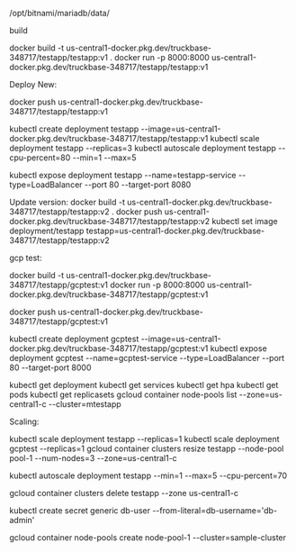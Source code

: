 /opt/bitnami/mariadb/data/

build

docker build -t us-central1-docker.pkg.dev/truckbase-348717/testapp/testapp:v1 .
docker run -p 8000:8000 us-central1-docker.pkg.dev/truckbase-348717/testapp/testapp:v1

Deploy New:

docker push us-central1-docker.pkg.dev/truckbase-348717/testapp/testapp:v1

kubectl create deployment testapp --image=us-central1-docker.pkg.dev/truckbase-348717/testapp/testapp:v1
kubectl scale deployment testapp --replicas=3
kubectl autoscale deployment testapp --cpu-percent=80 --min=1 --max=5

kubectl expose deployment testapp --name=testapp-service --type=LoadBalancer --port 80 --target-port 8080


Update version:
docker build -t us-central1-docker.pkg.dev/truckbase-348717/testapp/testapp:v2 .
docker push us-central1-docker.pkg.dev/truckbase-348717/testapp/testapp:v2
kubectl set image deployment/testapp testapp=us-central1-docker.pkg.dev/truckbase-348717/testapp/testapp:v2


gcp test:

docker build -t us-central1-docker.pkg.dev/truckbase-348717/testapp/gcptest:v1
docker run -p 8000:8000 us-central1-docker.pkg.dev/truckbase-348717/testapp/gcptest:v1

docker push us-central1-docker.pkg.dev/truckbase-348717/testapp/gcptest:v1

kubectl create deployment gcptest --image=us-central1-docker.pkg.dev/truckbase-348717/testapp/gcptest:v1
kubectl expose deployment gcptest --name=gcptest-service --type=LoadBalancer --port 80 --target-port 8000

kubectl get deployment
kubectl get services
kubectl get hpa
kubectl get pods
kubectl get replicasets
gcloud container node-pools list --zone=us-central1-c --cluster=mtestapp


Scaling:

kubectl scale deployment testapp --replicas=1
kubectl scale deployment gcptest --replicas=1
gcloud container clusters resize testapp --node-pool pool-1 --num-nodes=3 --zone=us-central1-c

kubectl autoscale deployment testapp --min=1 --max=5 --cpu-percent=70


gcloud container clusters delete testapp --zone us-central1-c


kubectl create secret generic db-user --from-literal=db-username='db-admin'


gcloud container node-pools create node-pool-1 --cluster=sample-cluster